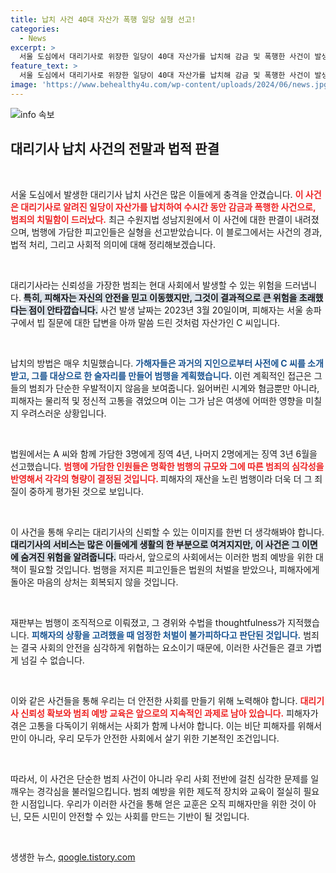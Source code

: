 ```yaml
---
title: 납치 사건 40대 자산가 폭행 일당 실형 선고!
categories:
  - News
excerpt: >
  서울 도심에서 대리기사로 위장한 일당이 40대 자산가를 납치해 감금 및 폭행한 사건이 발생했다. 이들은 치밀하게 계획된 범행으로 9000만 원의 금품을 강탈했지만, 피해자는 기지를 발휘해 탈출해 구조됐다. 법원은 가담자에게 실형을 선고했다.
feature_text: >
  서울 도심에서 대리기사로 위장한 일당이 40대 자산가를 납치해 감금 및 폭행한 사건이 발생했다. 이들은 치밀하게 계획된 범행으로 9000만 원의 금품을 강탈했지만, 피해자는 기지를 발휘해 탈출해 구조됐다. 법원은 가담자에게 실형을 선고했다.
image: 'https://www.behealthy4u.com/wp-content/uploads/2024/06/news.jpg'
---
```


<p><img src="https://www.behealthy4u.com/wp-content/uploads/2024/06/news.jpg" alt="info 속보" /></p>

<h2 data-ke-size="size26">대리기사 납치 사건의 전말과 법적 판결</h2>

<p data-ke-size="size16">&nbsp;</p>

<p>서울 도심에서 발생한 대리기사 납치 사건은 많은 이들에게 충격을 안겼습니다. <b><span style="color: #ee2323;">이 사건은 대리기사로 알려진 일당이 자산가를 납치하여 수시간 동안 감금과 폭행한 사건으로, 범죄의 치밀함이 드러났다.</span></b> 최근 수원지법 성남지원에서 이 사건에 대한 판결이 내려졌으며, 범행에 가담한 피고인들은 실형을 선고받았습니다. 이 블로그에서는 사건의 경과, 법적 처리, 그리고 사회적 의미에 대해 정리해보겠습니다.</p>

<p data-ke-size="size16">&nbsp;</p>

<p>대리기사라는 신뢰성을 가장한 범죄는 현대 사회에서 발생할 수 있는 위험을 드러냅니다. <b><span style="background-color: #21538527;">특히, 피해자는 자신의 안전을 믿고 이동했지만, 그것이 결과적으로 큰 위험을 초래했다는 점이 안타깝습니다.</span></b> 사건 발생 날짜는 2023년 3월 20일이며, 피해자는 서울 송파구에서 빕 질문에 대한 답변을 아까 말씀 드린 것처럼 자산가인 C 씨입니다.</p>

<p data-ke-size="size16">&nbsp;</p>

<p>납치의 방법은 매우 치밀했습니다. <b><span style="color: #1a5490;">가해자들은 과거의 지인으로부터 사전에 C 씨를 소개받고, 그를 대상으로 한 술자리를 만들어 범행을 계획했습니다.</span></b> 이런 계획적인 접근은 그들의 범죄가 단순한 우발적이지 않음을 보여줍니다. 잃어버린 시계와 혐금뿐만 아니라, 피해자는 물리적 및 정신적 고통을 겪었으며 이는 그가 남은 여생에 어떠한 영향을 미칠지 우려스러운 상황입니다.</p>

<p data-ke-size="size16">&nbsp;</p>

<p>법원에서는 A 씨와 함께 가담한 3명에게 징역 4년, 나머지 2명에게는 징역 3년 6월을 선고했습니다. <b><span style="color: #ee2323;">범행에 가담한 인원들은 명확한 범행의 규모와 그에 따른 범죄의 심각성을 반영해서 각각의 형량이 결정된 것입니다. </span></b> 피해자의 재산을 노린 범행이라 더욱 더 그 죄질이 중하게 평가된 것으로 보입니다.</p>

<p data-ke-size="size16">&nbsp;</p>

<p>이 사건을 통해 우리는 대리기사의 신뢰할 수 있는 이미지를 한번 더 생각해봐야 합니다. <b><span style="background-color: #21538527;">대리기사의 서비스는 많은 이들에게 생활의 한 부분으로 여겨지지만, 이 사건은 그 이면에 숨겨진 위험을 알려줍니다.</span></b> 따라서, 앞으로의 사회에서는 이러한 범죄 예방을 위한 대책이 필요할 것입니다. 범행을 저지른 피고인들은 법원의 처벌을 받았으나, 피해자에게 돌아온 마음의 상처는 회복되지 않을 것입니다. </p>

<p data-ke-size="size16">&nbsp;</p>

<p>재판부는 범행이 조직적으로 이뤄졌고, 그 경위와 수법을 thoughtfulness가 지적했습니다. <b><span style="color: #1a5490;">피해자의 상황을 고려했을 때 엄정한 처벌이 불가피하다고 판단된 것입니다.</span></b> 범죄는 결국 사회의 안전을 심각하게 위협하는 요소이기 때문에, 이러한 사건들은 결코 가볍게 넘길 수 없습니다.</p>

<p data-ke-size="size16">&nbsp;</p>

<p>이와 같은 사건들을 통해 우리는 더 안전한 사회를 만들기 위해 노력해야 합니다. <b><span style="color: #ee2323;">대리기사 신뢰성 확보와 범죄 예방 교육은 앞으로의 지속적인 과제로 남아 있습니다.</span></b> 피해자가 겪은 고통을 다독이기 위해서는 사회가 함께 나서야 합니다. 이는 비단 피해자를 위해서만이 아니라, 우리 모두가 안전한 사회에서 살기 위한 기본적인 조건입니다. </p>

<p data-ke-size="size16">&nbsp;</p>

<p>따라서, 이 사건은 단순한 범죄 사건이 아니라 우리 사회 전반에 걸친 심각한 문제를 일깨우는 경각심을 불러일으킵니다. 범죄 예방을 위한 제도적 장치와 교육이 절실히 필요한 시점입니다. 우리가 이러한 사건을 통해 얻은 교훈은 오직 피해자만을 위한 것이 아닌, 모든 시민이 안전할 수 있는 사회를 만드는 기반이 될 것입니다. </p>

<p data-ke-size="size16">&nbsp;</p>
생생한 뉴스, <a href="https://qoogle.tistory.com" rel="dofollow">qoogle.tistory.com</a>


